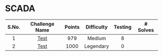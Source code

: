 # SCADA 

|S.No.| Challenge Name | Points | Difficulty |Testing| # Solves
|:---:|:--------------:|:------:|:----------:|:------:|:---------:|
|1| [Test](PackedException/)|979|Medium|8|
|2| [Test](DragonSlayer/)|1000|Legendary|0|
